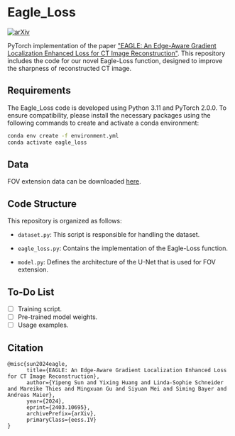 # Eagle_Loss
[![arXiv](https://img.shields.io/badge/arXiv-2403.10695-b31b1b.svg)](http://arxiv.org/abs/2403.10695)


PyTorch implementation of the paper ["EAGLE: An Edge-Aware Gradient Localization Enhanced Loss for CT Image Reconstruction"](https://arxiv.org/abs/2403.10695). This repository includes the code for our novel Eagle-Loss function, designed to improve the sharpness of reconstructed CT image.

## Requirements

The Eagle_Loss code is developed using Python 3.11 and PyTorch 2.0.0. To ensure compatibility, please install the necessary packages using the following commands to create and activate a conda environment:

```bash
conda env create -f environment.yml
conda activate eagle_loss
```


## Data
FOV extension data can be downloaded [here](https://drive.google.com/file/d/11Pkdw420Al4ubLKce4fNRrEqAD_37Gfg/view?usp=sharing).


## Code Structure

This repository is organized as follows:

- `dataset.py`: This script is responsible for handling the dataset.

- `eagle_loss.py`: Contains the implementation of the Eagle-Loss function.

- `model.py`: Defines the architecture of the U-Net that is used for FOV extension.

## To-Do List

- [ ] Training script.
- [ ] Pre-trained model weights.
- [ ] Usage examples.

## Citation

```
@misc{sun2024eagle,
      title={EAGLE: An Edge-Aware Gradient Localization Enhanced Loss for CT Image Reconstruction}, 
      author={Yipeng Sun and Yixing Huang and Linda-Sophie Schneider and Mareike Thies and Mingxuan Gu and Siyuan Mei and Siming Bayer and Andreas Maier},
      year={2024},
      eprint={2403.10695},
      archivePrefix={arXiv},
      primaryClass={eess.IV}
}
```
